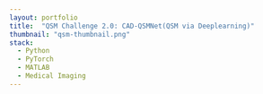 ```yaml
---
layout: portfolio
title:  "QSM Challenge 2.0: CAD-QSMNet(QSM via Deeplearning)"
thumbnail: "qsm-thumbnail.png"
stack:
  - Python
  - PyTorch
  - MATLAB
  - Medical Imaging
---
```

